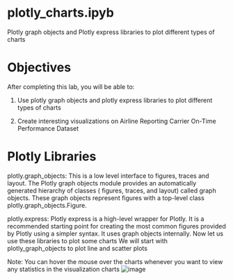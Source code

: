 # plotly_charts.ipyb

Plotly graph objects and Plotly express libraries to plot different types of charts

# Objectives

After completing this lab, you will be able to:

1. Use plotly graph objects and plotly express libraries to plot different types of charts

2. Create interesting visualizations on Airline Reporting Carrier On-Time Performance Dataset

# Plotly Libraries

plotly.graph_objects: This is a low level interface to figures, traces and layout. The Plotly graph objects module provides an automatically generated hierarchy of classes ( figures, traces, and layout) called graph objects. These graph objects represent figures with a top-level class plotly.graph_objects.Figure.

plotly.express: Plotly express is a high-level wrapper for Plotly. It is a recommended starting point for creating the most common figures provided by Plotly using a simpler syntax. It uses graph objects internally. Now let us use these libraries to plot some charts We will start with plotly_graph_objects to plot line and scatter plots

Note: You can hover the mouse over the charts whenever you want to view any statistics in the visualization charts
![image](https://github.com/user-attachments/assets/ce98afba-fc86-4298-8d31-539f62f907b5)
